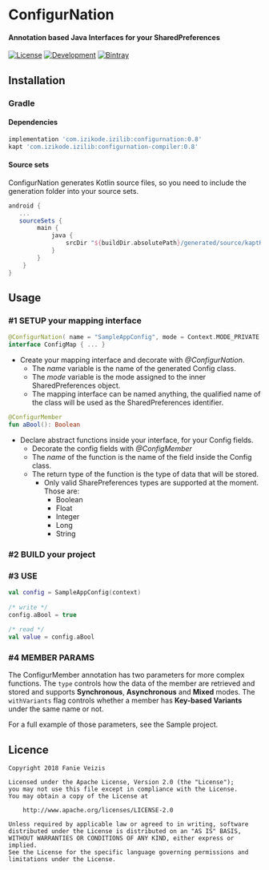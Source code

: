 # ConfigurNation
#### Annotation based Java Interfaces for your SharedPreferences
[![License](https://img.shields.io/badge/License-Apache%202.0-blue.svg)](https://opensource.org/licenses/Apache-2.0) [![Development](https://img.shields.io/badge/Stability-Development-green.svg)](https://shields.io/) [![Bintray](https://img.shields.io/badge/Bintray-0.8-lightgrey.svg)](https://dl.bintray.com/ifanie/izilib/com/izikode/izilib/configurnation/0.8/)

## Installation
### Gradle
#### Dependencies
```groovy
implementation 'com.izikode.izilib:configurnation:0.8'
kapt 'com.izikode.izilib:configurnation-compiler:0.8'
```

#### Source sets
ConfigurNation generates Kotlin source files, so you need to include the generation folder into your source sets.
```groovy
android {
   ...
   sourceSets {
        main {
            java {
                srcDir "${buildDir.absolutePath}/generated/source/kaptKotlin/"
            }
        }
    }
}
```

## Usage
### #1 SETUP your mapping interface
```kotlin
@ConfigurNation( name = "SampleAppConfig", mode = Context.MODE_PRIVATE )
interface ConfigMap { ... }
```
* Create your mapping interface and decorate with *@ConfigurNation*.
    * The *name* variable is the name of the generated Config class.
    * The *mode* variable is the mode assigned to the inner SharedPreferences object.
    * The mapping interface can be named anything, the qualified name of the class will be used as the SharedPreferences identifier.
```kotlin
@ConfigurMember
fun aBool(): Boolean
```
* Declare abstract functions inside your interface, for your Config fields.
    * Decorate the config fields with *@ConfigMember*
    * The *name* of the function is the name of the field inside the Config class.
    * The return type of the function is the type of data that will be stored.
        * Only valid SharePreferences types are supported at the moment. Those are:
            * Boolean
            * Float
            * Integer
            * Long
            * String
            
### #2 BUILD your project

### #3 USE
```kotlin
val config = SampleAppConfig(context)
  
/* write */
config.aBool = true
  
/* read */
val value = config.aBool
```

### #4 MEMBER PARAMS
The ConfigurMember annotation has two parameters for more complex functions. The ```type``` controls how the data of the member are retrieved and stored and supports **Synchronous**, **Asynchronous** and **Mixed** modes. The ```withVariants``` flag controls whether a member has **Key-based Variants** under the same name or not.

For a full example of those parameters, see the Sample project.

## Licence
```
Copyright 2018 Fanie Veizis

Licensed under the Apache License, Version 2.0 (the "License");
you may not use this file except in compliance with the License.
You may obtain a copy of the License at

    http://www.apache.org/licenses/LICENSE-2.0

Unless required by applicable law or agreed to in writing, software
distributed under the License is distributed on an "AS IS" BASIS,
WITHOUT WARRANTIES OR CONDITIONS OF ANY KIND, either express or implied.
See the License for the specific language governing permissions and
limitations under the License.
```

